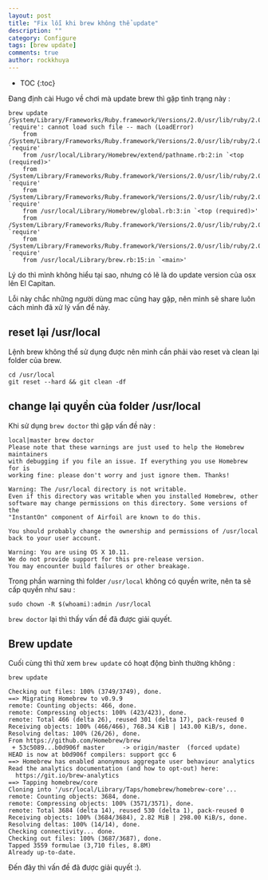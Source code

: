 ```yaml
---
layout: post
title: "Fix lỗi khi brew không thể update"
description: ""
category: Configure
tags: [brew update]
comments: true
author: rockkhuya
---
```

* TOC
{:toc}

Đang định cài Hugo về chơi mà update brew thì gặp tình trạng này :

```text
brew update
/System/Library/Frameworks/Ruby.framework/Versions/2.0/usr/lib/ruby/2.0.0/rubygems/core_ext/kernel_require.rb:55:in `require': cannot load such file -- mach (LoadError)
    from /System/Library/Frameworks/Ruby.framework/Versions/2.0/usr/lib/ruby/2.0.0/rubygems/core_ext/kernel_require.rb:55:in `require'
    from /usr/local/Library/Homebrew/extend/pathname.rb:2:in `<top (required)>'
    from /System/Library/Frameworks/Ruby.framework/Versions/2.0/usr/lib/ruby/2.0.0/rubygems/core_ext/kernel_require.rb:55:in `require'
    from /System/Library/Frameworks/Ruby.framework/Versions/2.0/usr/lib/ruby/2.0.0/rubygems/core_ext/kernel_require.rb:55:in `require'
    from /usr/local/Library/Homebrew/global.rb:3:in `<top (required)>'
    from /System/Library/Frameworks/Ruby.framework/Versions/2.0/usr/lib/ruby/2.0.0/rubygems/core_ext/kernel_require.rb:55:in `require'
    from /System/Library/Frameworks/Ruby.framework/Versions/2.0/usr/lib/ruby/2.0.0/rubygems/core_ext/kernel_require.rb:55:in `require'
    from /usr/local/Library/brew.rb:15:in `<main>'
```

Lý do thì mình không hiểu tại sao, nhưng có lẽ là do update version của osx lên El Capitan.

Lỗi này chắc những người dùng mac cũng hay gặp, nên mình sẽ share luôn cách mình đã xử lý vấn đề này.

<!-- more -->

## reset lại /usr/local

Lệnh brew không thể sử dụng được nên mình cần phải vào reset và clean lại folder của brew.

```text
cd /usr/local
git reset --hard && git clean -df
```

## change lại quyền của folder /usr/local

Khi sử dụng `brew doctor` thì gặp vấn đề này :

```text
local|master brew doctor
Please note that these warnings are just used to help the Homebrew maintainers
with debugging if you file an issue. If everything you use Homebrew for is
working fine: please don't worry and just ignore them. Thanks!

Warning: The /usr/local directory is not writable.
Even if this directory was writable when you installed Homebrew, other
software may change permissions on this directory. Some versions of the
"InstantOn" component of Airfoil are known to do this.

You should probably change the ownership and permissions of /usr/local
back to your user account.

Warning: You are using OS X 10.11.
We do not provide support for this pre-release version.
You may encounter build failures or other breakage.
```

Trong phần warning thì folder `/usr/local` không có quyền write, nên ta sẽ cấp quyền như sau :

```text
sudo chown -R $(whoami):admin /usr/local
```

`brew doctor` lại thì thấy vấn đề đã được giải quyết.

## Brew update

Cuối cùng thì thử xem `brew update` có hoạt động bình thường không :

```text
brew update

Checking out files: 100% (3749/3749), done.
==> Migrating Homebrew to v0.9.9
remote: Counting objects: 466, done.
remote: Compressing objects: 100% (423/423), done.
remote: Total 466 (delta 26), reused 301 (delta 17), pack-reused 0
Receiving objects: 100% (466/466), 768.34 KiB | 143.00 KiB/s, done.
Resolving deltas: 100% (26/26), done.
From https://github.com/Homebrew/brew
 + 53c5089...b0d906f master     -> origin/master  (forced update)
HEAD is now at b0d906f compilers: support gcc 6
==> Homebrew has enabled anonymous aggregate user behaviour analytics
Read the analytics documentation (and how to opt-out) here:
  https://git.io/brew-analytics
==> Tapping homebrew/core
Cloning into '/usr/local/Library/Taps/homebrew/homebrew-core'...
remote: Counting objects: 3684, done.
remote: Compressing objects: 100% (3571/3571), done.
remote: Total 3684 (delta 14), reused 530 (delta 1), pack-reused 0
Receiving objects: 100% (3684/3684), 2.82 MiB | 298.00 KiB/s, done.
Resolving deltas: 100% (14/14), done.
Checking connectivity... done.
Checking out files: 100% (3687/3687), done.
Tapped 3559 formulae (3,710 files, 8.8M)
Already up-to-date.
```

Đến đây thì vấn đề đã được giải quyết :).



